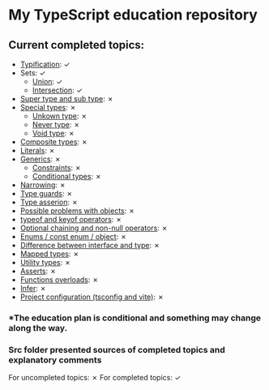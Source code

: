 # My TypeScript education repository



## Current completed topics:
- [Typification](./src/typification.ts): ✓
- Sets: ✓
    - [Union](./src/union.ts): ✓
    - [Intersection](./src/intersection.ts): ✓
- [Super type and sub type](.): ✗
- [Special types](.): ✗ 
    - [Unkown type](.): ✗
    - [Never type](.): ✗
    - [Void type](.): ✗
- [Composite types](.): ✗
- [Literals](.): ✗
- [Generics](.): ✗
    - [Constraints](.): ✗
    - [Conditional types](.): ✗
- [Narrowing](.): ✗
- [Type guards](.): ✗
- [Type asserion](.): ✗
- [Possible problems with objects](.): ✗
- [typeof and keyof operators](.): ✗
- [Optional chaining and non-null operators](.): ✗
- [Enums / const enum / object](.): ✗
- [Difference between interface and type](.): ✗
- [Mapped types](.): ✗
- [Utility types](.): ✗
- [Asserts](.): ✗
- [Functions overloads](.): ✗
- [Infer](.): ✗
- [Project configuration (tsconfig and vite)](.): ✗

### *The education plan is conditional and something may change along the way.

### Src folder presented sources of completed topics and explanatory comments

For uncompleted topics: ✗
For completed topics: ✓